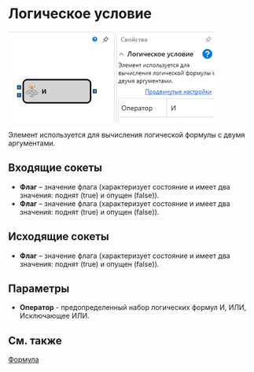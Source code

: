 # Логическое условие

![Designer The logical condition 00](../../../../../../images/designer_logical_condition_00.png)

Элемент используется для вычисления логической формулы с двумя аргументами.

## Входящие сокеты

- **Флаг** – значение флага (характеризует состояние и имеет два значения: поднят (true) и опущен (false)).
- **Флаг** – значение флага (характеризует состояние и имеет два значения: поднят (true) и опущен (false)).

## Исходящие сокеты

- **Флаг** – значение флага (характеризует состояние и имеет два значения: поднят (true) и опущен (false)).

## Параметры

- **Оператор** \- предопределенный набор логических формул И, ИЛИ, Исключающее ИЛИ.

## См. также

[Формула](formula.md)
